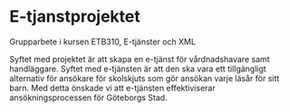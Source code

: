 # E-tjanstprojektet
Grupparbete i kursen ETB310, E-tjänster och XML

Syftet med projektet är att skapa en e-tjänst för vårdnadshavare samt handläggare. 
Syftet med e-tjänsten är att den ska vara ett tillgängligt alternativ för ansökare för skolskjuts som gör ansökan varje läsår för sitt barn. Med detta önskade vi att e-tjänsten effektiviserar ansökningsprocessen för Göteborgs Stad.  
